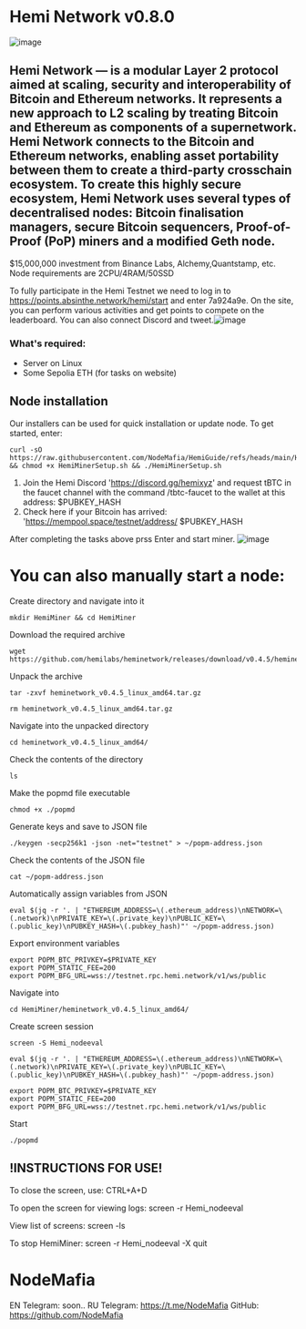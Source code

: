 # Hemi Network v0.8.0

![image](https://github.com/user-attachments/assets/e91eb3f1-93f3-4c3f-80de-b574a085527e)

## Hemi Network — is a modular Layer 2 protocol aimed at scaling, security and interoperability of Bitcoin and Ethereum networks. It represents a new approach to L2 scaling by treating Bitcoin and Ethereum as components of a supernetwork. Hemi Network connects to the Bitcoin and Ethereum networks, enabling asset portability between them to create a third-party crosschain ecosystem. To create this highly secure ecosystem, Hemi Network uses several types of decentralised nodes: Bitcoin finalisation managers, secure Bitcoin sequencers, Proof-of-Proof (PoP) miners and a modified Geth node.
$15,000,000 investment from Binance Labs, Alchemy,Quantstamp, etc. Node requirements are 2CPU/4RAM/50SSD

To fully participate in the Hemi Testnet we need to log in to https://points.absinthe.network/hemi/start and enter <refcode> 7a924a9e. On the site, you can perform various activities and get points to compete on the leaderboard. You can also connect Discord and tweet.![image](https://github.com/user-attachments/assets/aa5aa8e9-ab69-420f-ae61-eba69a5e7c46)

### What's required:
- Server on Linux
- Some Sepolia ETH (for tasks on website)

## Node installation

Our installers can be used for quick installation or update node. To get started, enter: 

```
curl -sO https://raw.githubusercontent.com/NodeMafia/HemiGuide/refs/heads/main/HemiMinerSetup.sh && chmod +x HemiMinerSetup.sh && ./HemiMinerSetup.sh
```
1. Join the Hemi Discord 'https://discord.gg/hemixyz' and request tBTC in the faucet channel with the command /tbtc-faucet to the wallet at this address: $PUBKEY_HASH
2. Check here if your Bitcoin has arrived: 'https://mempool.space/testnet/address/ $PUBKEY_HASH

After completing the tasks above prss Enter and start miner.
![image](https://github.com/user-attachments/assets/c752a259-9bdc-4fc2-a440-2a9352f6a782)


# You can also manually start a node:

Create directory and navigate into it
```
mkdir HemiMiner && cd HemiMiner
```
Download the required archive
```
wget https://github.com/hemilabs/heminetwork/releases/download/v0.4.5/heminetwork_v0.4.5_linux_amd64.tar.gz
```
Unpack the archive
```
tar -zxvf heminetwork_v0.4.5_linux_amd64.tar.gz
```
```
rm heminetwork_v0.4.5_linux_amd64.tar.gz
```
Navigate into the unpacked directory
```
cd heminetwork_v0.4.5_linux_amd64/
```
Check the contents of the directory
```
ls
```
Make the popmd file executable
```
chmod +x ./popmd
```
Generate keys and save to JSON file
```
./keygen -secp256k1 -json -net="testnet" > ~/popm-address.json
```
Check the contents of the JSON file
```
cat ~/popm-address.json
```
Automatically assign variables from JSON
```
eval $(jq -r '. | "ETHEREUM_ADDRESS=\(.ethereum_address)\nNETWORK=\(.network)\nPRIVATE_KEY=\(.private_key)\nPUBLIC_KEY=\(.public_key)\nPUBKEY_HASH=\(.pubkey_hash)"' ~/popm-address.json)
```
Export environment variables
```
export POPM_BTC_PRIVKEY=$PRIVATE_KEY
export POPM_STATIC_FEE=200
export POPM_BFG_URL=wss://testnet.rpc.hemi.network/v1/ws/public
```
Navigate into 
```
cd HemiMiner/heminetwork_v0.4.5_linux_amd64/
```
Create screen session 
```
screen -S Hemi_nodeeval
```
```
eval $(jq -r '. | "ETHEREUM_ADDRESS=\(.ethereum_address)\nNETWORK=\(.network)\nPRIVATE_KEY=\(.private_key)\nPUBLIC_KEY=\(.public_key)\nPUBKEY_HASH=\(.pubkey_hash)"' ~/popm-address.json)
```
```
export POPM_BTC_PRIVKEY=$PRIVATE_KEY
export POPM_STATIC_FEE=200
export POPM_BFG_URL=wss://testnet.rpc.hemi.network/v1/ws/public
```
Start
```
./popmd
```
## !INSTRUCTIONS FOR USE!
To close the screen, use: CTRL+A+D

To open the screen for viewing logs: screen -r Hemi_nodeeval

View list of screens: screen -ls

To stop HemiMiner: screen -r Hemi_nodeeval -X quit

# NodeMafia
EN Telegram: soon..
RU Telegram: https://t.me/NodeMafia
GitHub: https://github.com/NodeMafia
